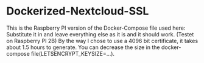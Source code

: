 # Dockerized-Nextcloud-SSL

This is the Raspberry PI version of the Docker-Compose file used here:
Substitute it in and leave everything else as it is and it should work. (Testet on Raspberry PI 2B) 
By the way I chose to use a 4096 bit certificate, it takes about 1.5 hours to generate. You can decrease the size in the docker-compose file(LETSENCRYPT_KEYSIZE=...).

